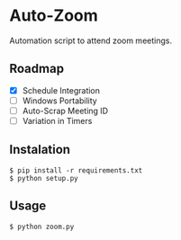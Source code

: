 # Auto-Zoom
Automation script to attend zoom meetings.

## Roadmap
- [x] Schedule Integration
- [ ] Windows Portability
- [ ] Auto-Scrap Meeting ID
- [ ] Variation in Timers

## Instalation
```
$ pip install -r requirements.txt
$ python setup.py
```

## Usage
```
$ python zoom.py
```
